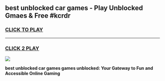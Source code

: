 
## best unblocked car games - Play Unblocked Gmaes & Free #kcrdr
<h3>
<a href="https://premium.freeplayer.one?title=best_unblocked_car_games&ref=01M">CLICK TO PLAY</a></h3>
<hr>

<h3>
<a href="https://premium.freeplayer.one?title=best_unblocked_car_games&ref=01M">CLICK 2 PLAY</a>
  
</h3>

<a href="https://premium.freeplayer.one?title=best_unblocked_car_games&ref=01M"><img src="https://clearcache.store/games.png"></a>


**best unblocked car games games unblocked: Your Gateway to Fun and Accessible Online Gaming**

